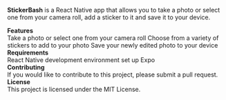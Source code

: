 <b>StickerBash</b> is a React Native app that allows you to take a photo or select one from your camera roll, add a sticker to it and save it to your device.
</br>

<b>Features</b></br>
Take a photo or select one from your camera roll
Choose from a variety of stickers to add to your photo
Save your newly edited photo to your device
</br>
<b>Requirements</b></br>
React Native development environment set up
Expo
</br>
<b>Contributing</b></br>
If you would like to contribute to this project, please submit a pull request.
</br>
<b>License</b></br>
This project is licensed under the MIT License.
